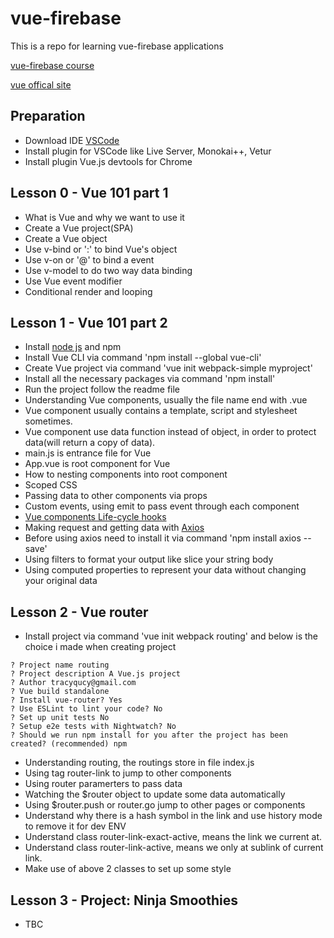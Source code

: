 # vue-firebase
This is a repo for learning vue-firebase applications

[vue-firebase course](https://www.udemy.com/build-web-apps-with-vuejs-firebase/learn/v4/content)

[vue offical site](https://vuejs.org/)

## Preparation
- Download IDE [VSCode](https://code.visualstudio.com/)
- Install plugin for VSCode like Live Server, Monokai++, Vetur
- Install plugin Vue.js devtools for Chrome


## Lesson 0 - Vue 101 part 1
- What is Vue and why we want to use it
- Create a Vue project(SPA)
- Create a Vue object
- Use v-bind or ':' to bind Vue's object
- Use v-on or '@' to bind a event
- Use v-model to do two way data binding
- Use Vue event modifier
- Conditional render and looping

## Lesson 1 - Vue 101 part 2
- Install [node js](https://nodejs.org/en/) and npm
- Install Vue CLI via command 'npm install --global vue-cli'
- Create Vue project via command 'vue init webpack-simple myproject'
- Install all the necessary packages via command 'npm install'
- Run the project follow the readme file
- Understanding Vue components, usually the file name end with .vue
- Vue component usually contains a template, script and stylesheet sometimes.
- Vue component use data function instead of object, in order to protect data(will return a copy of data).
- main.js is entrance file for Vue
- App.vue is root component for Vue
- How to nesting components into root component
- Scoped CSS
- Passing data to other components via props
- Custom events, using emit to pass event through each component
- [Vue components Life-cycle hooks](https://vuejs.org/v2/guide/instance.html#Lifecycle-Diagram)
- Making request and getting data with [Axios](https://jsonplaceholder.typicode.com/)
- Before using axios need to install it via command 'npm install axios --save'
- Using filters to format your output like slice your string body
- Using computed properties to represent your data without changing your original data

## Lesson 2 - Vue router
- Install project via command 'vue init webpack routing' and below is the choice i made when creating project
```
? Project name routing
? Project description A Vue.js project
? Author tracyqucy@gmail.com
? Vue build standalone
? Install vue-router? Yes
? Use ESLint to lint your code? No
? Set up unit tests No
? Setup e2e tests with Nightwatch? No
? Should we run npm install for you after the project has been created? (recommended) npm
```
- Understanding routing, the routings store in file index.js
- Using tag router-link to jump to other components
- Using router paramerters to pass data
- Watching the $router object to update some data automatically
- Using $router.push or router.go jump to other pages or components
- Understand why there is a hash symbol in the link and use history mode to remove it for dev ENV
- Understand class router-link-exact-active, means the link we current at.
- Understand class router-link-active, means we only at sublink of current link.
- Make use of above 2 classes to set up some style

## Lesson 3 - Project: Ninja Smoothies
- TBC






